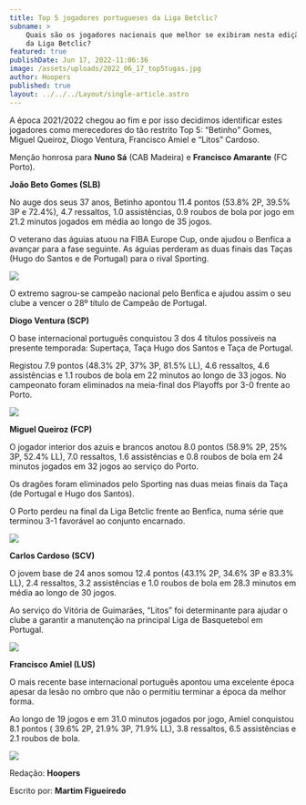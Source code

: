 ```yaml
---
title: Top 5 jogadores portugueses da Liga Betclic?
subname: >
    Quais são os jogadores nacionais que melhor se exibiram nesta edição 2021/2022
    da Liga Betclic?
featured: true
publishDate: Jun 17, 2022-11:06:36
image: /assets/uploads/2022_06_17_top5tugas.jpg
author: Hoopers
published: true
layout: ../../../Layout/single-article.astro
---
```


<!--StartFragment-->

A época 2021/2022 chegou ao fim e por isso decidimos identificar estes jogadores como merecedores do tão restrito Top 5: “Betinho” Gomes, Miguel Queiroz, Diogo Ventura, Francisco Amiel e “Litos” Cardoso.

Menção honrosa para **Nuno Sá** (CAB Madeira) e **Francisco Amarante** (FC Porto).

**João Beto Gomes (SLB)**

No auge dos seus 37 anos, Betinho apontou 11.4 pontos (53.8% 2P, 39.5% 3P e 72.4%), 4.7 ressaltos, 1.0 assistências, 0.9 roubos de bola por jogo em 21.2 minutos jogados em média ao longo de 35 jogos.

O veterano das águias atuou na FIBA Europe Cup, onde ajudou o Benfica a avançar para a fase seguinte. As águias perderam as duas finais das Taças (Hugo do Santos e de Portugal) para o rival Sporting.

![](/assets/uploads/2022_06_17_betotop5.jpg)

<!--EndFragment-->

<!--StartFragment-->

O extremo sagrou-se campeão nacional pelo Benfica e ajudou assim o seu clube a vencer o 28º título de Campeão de Portugal.

**Diogo Ventura (SCP)**

O base internacional português conquistou 3 dos 4 títulos possíveis na presente temporada: Supertaça, Taça Hugo dos Santos e Taça de Portugal.

Registou 7.9 pontos (48.3% 2P, 37% 3P, 81.5% LL), 4.6 ressaltos, 4.6 assistências e 1.1 roubos de bola em 22 minutos ao longo de 33 jogos. No campeonato foram eliminados na meia-final dos Playoffs por 3-0 frente ao Porto.

![](/assets/uploads/2022_06_17_venturatop5.jpg)

<!--EndFragment-->

<!--StartFragment-->

**Miguel Queiroz (FCP)**

O jogador interior dos azuis e brancos anotou 8.0 pontos (58.9% 2P, 25% 3P, 52.4% LL), 7.0 ressaltos, 1.6 assistências e 0.8 roubos de bola em 24 minutos jogados em 32 jogos ao serviço do Porto.

Os dragões foram eliminados pelo Sporting nas duas meias finais da Taça (de Portugal e Hugo dos Santos).

O Porto perdeu na final da Liga Betclic frente ao Benfica, numa série que terminou 3-1 favorável ao conjunto encarnado.

<!--EndFragment-->

![](/assets/uploads/2022_06_17_queiroztop5.jpg)

<!--StartFragment-->

**Carlos Cardoso (SCV)**

O jovem base de 24 anos somou 12.4 pontos (43.1% 2P, 34.6% 3P e 83.3% LL), 2.4 ressaltos, 3.2 assistências e 1.0 roubos de bola em 28.3 minutos em média ao longo de 30 jogos.

Ao serviço do Vitória de Guimarães, “Litos” foi determinante para ajudar o clube a garantir a manutenção na principal Liga de Basquetebol em Portugal.

<!--EndFragment-->

![](/assets/uploads/2022_06_17_litostop5.jpg)

<!--StartFragment-->

**Francisco Amiel (LUS)**

O mais recente base internacional português apontou uma excelente época apesar da lesão no ombro que não o permitiu terminar a época da melhor forma.

Ao longo de 19 jogos e em 31.0 minutos jogados por jogo, Amiel conquistou 8.1 pontos ( 39.6% 2P, 21.9% 3P, 71.9% LL), 3.8 ressaltos, 6.5 assistências e 2.1 roubos de bola.

<!--EndFragment-->

![](/assets/uploads/2022_06_17_amieltop5.jpg)

<!--StartFragment-->

Redação: **Hoopers**

Escrito por: **Martim Figueiredo**

<!--EndFragment-->
